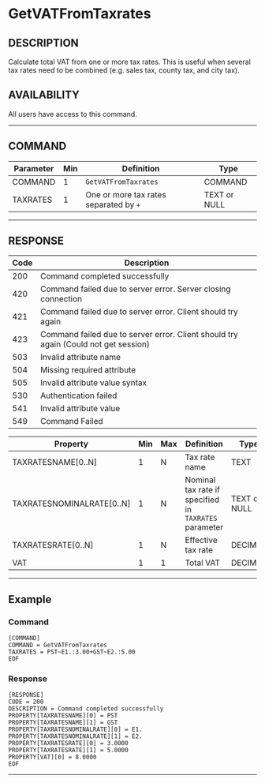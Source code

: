 # GetVATFromTaxrates

## DESCRIPTION
Calculate total VAT from one or more tax rates. This is useful when several tax rates need to be combined (e.g. sales tax, county tax, and city tax).

## AVAILABILITY
All users have access to this command.

----
## COMMAND

Parameter | Min | Definition | Type
---- | ---- | ---- | ----
COMMAND | 1 | `GetVATFromTaxrates` | COMMAND
TAXRATES | 1 | One or more tax rates separated by `+` | TEXT or NULL

----
## RESPONSE

Code | Description
---- | ----
200 | Command completed successfully
420 | Command failed due to server error. Server closing connection
421 | Command failed due to server error. Client should try again
423 | Command failed due to server error. Client should try again (Could not get session)
503 | Invalid attribute name
504 | Missing required attribute
505 | Invalid attribute value syntax
530 | Authentication failed
541 | Invalid attribute value
549 | Command Failed

Property | Min | Max | Definition | Type
---- | ---- | ---- | ---- | ----
TAXRATESNAME[0..N] | 1 | N | Tax rate name | TEXT
TAXRATESNOMINALRATE[0..N] | 1 | N | Nominal tax rate if specified in `TAXRATES` parameter | TEXT or NULL
TAXRATESRATE[0..N] | 1 | N | Effective tax rate | DECIMAL
VAT | 1 | 1 | Total VAT | DECIMAL

----
## Example

### Command

```
[COMMAND]
COMMAND = GetVATFromTaxrates
TAXRATES = PST~E1.:3.00+GST~E2.:5.00
EOF
```
### Response

```
[RESPONSE]
CODE = 200
DESCRIPTION = Command completed successfully
PROPERTY[TAXRATESNAME][0] = PST
PROPERTY[TAXRATESNAME][1] = GST
PROPERTY[TAXRATESNOMINALRATE][0] = E1.
PROPERTY[TAXRATESNOMINALRATE][1] = E2.
PROPERTY[TAXRATESRATE][0] = 3.0000
PROPERTY[TAXRATESRATE][1] = 5.0000
PROPERTY[VAT][0] = 8.0000
EOF
```

----
